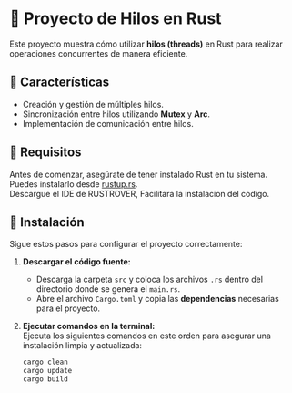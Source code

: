 # 🦀 Proyecto de Hilos en Rust  

Este proyecto muestra cómo utilizar **hilos (threads)** en Rust para realizar operaciones concurrentes de manera eficiente.  

## 📌 Características  
- Creación y gestión de múltiples hilos.  
- Sincronización entre hilos utilizando **Mutex** y **Arc**.  
- Implementación de comunicación entre hilos.  

## 🚀 Requisitos  
Antes de comenzar, asegúrate de tener instalado Rust en tu sistema. Puedes instalarlo desde [rustup.rs](https://rustup.rs/).  
Descargue el IDE de RUSTROVER, Facilitara la instalacion del codigo. 

## 📂 Instalación  
Sigue estos pasos para configurar el proyecto correctamente:  

1. **Descargar el código fuente:**  
   - Descarga la carpeta `src` y coloca los archivos `.rs` dentro del directorio donde se genera el `main.rs`.  
   - Abre el archivo `Cargo.toml` y copia las **dependencias** necesarias para el proyecto.  

2. **Ejecutar comandos en la terminal:**  
   Ejecuta los siguientes comandos en este orden para asegurar una instalación limpia y actualizada:  
   ```bash
   cargo clean
   cargo update
   cargo build
